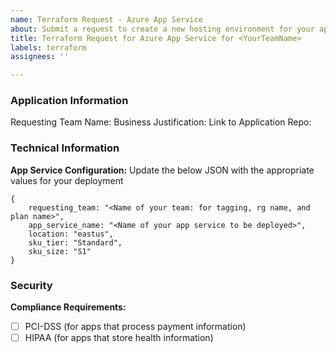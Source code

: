 ```yaml
---
name: Terraform Request - Azure App Service
about: Submit a request to create a new hosting environment for your app
title: Terraform Request for Azure App Service for <YourTeamName>
labels: terraform
assignees: ''

---
```


### Application Information
Requesting Team Name: 
Business Justification: 
Link to Application Repo: 


### Technical Information
**App Service Configuration:**
Update the below JSON with the appropriate values for your deployment
```
{
    requesting_team: "<Name of your team: for tagging, rg name, and plan name>",
    app_service_name: "<Name of your app service to be deployed>",
    location: "eastus",
    sku_tier: "Standard",
    sku_size: "S1"
} 
```

### Security
**Compliance Requirements:**
- [ ] PCI-DSS (for apps that process payment information)
- [ ] HIPAA (for apps that store health information)
